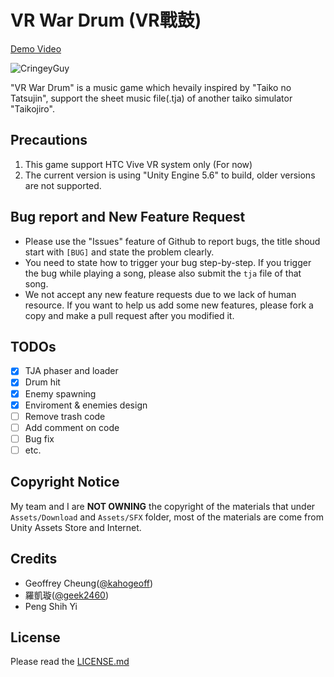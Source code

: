 # VR War Drum (VR戰鼓)

[Demo Video](https://youtu.be/_Ym7vfssxIw)

![CringeyGuy](https://media.giphy.com/media/3ohzdYW2heSGp1qRHy/giphy.gif)

"VR War Drum" is a music game which hevaily inspired by "Taiko no Tatsujin", support the sheet music file(.tja) of another taiko simulator "Taikojiro".

## Precautions

  1. This game support HTC Vive VR system only (For now)
  2. The current version is using "Unity Engine 5.6" to build, older versions are not supported. 

## Bug report and New Feature Request

  - Please use the "Issues" feature of Github to report bugs, the title shoud start with `[BUG]` and state the problem clearly.
  - You need to state how to trigger your bug step-by-step. If you trigger the bug while playing a song, please also submit the `tja` file of that song.
  - We not accept any new feature requests due to we lack of human resource. If you want to help us add some new features, please fork a copy and make a pull request after you modified it.

## TODOs

- [x] TJA phaser and loader
- [x] Drum hit
- [x] Enemy spawning
- [x] Enviroment & enemies design
- [ ] Remove trash code
- [ ] Add comment on code
- [ ] Bug fix
- [ ] etc.

## Copyright Notice

 My team and I are **NOT OWNING** the copyright of the materials that under `Assets/Download` and `Assets/SFX` folder, most of the materials are come from Unity Assets Store and Internet.

## Credits

  - Geoffrey Cheung([@kahogeoff](https://github.com/kahogeoff))
  - 羅凱璇([@geek2460](https://github.com/geek2460))
  - Peng Shih Yi

## License

Please read the [LICENSE.md](LICENSE.md)

